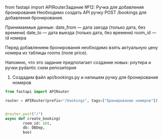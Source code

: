 from fastapi import APIRouterЗадание №12: Ручка для добавления бронирования
Необходимо создать API ручку POST /bookings для добавления бронирования.

Принимаемые данные:
date_from — дата заезда (только дата, без времени)
date_to — дата выезда (только дата, без времени)
room_id — id номера

Перед добавлением бронирования необходимо взять актуальную цену номера из таблицы rooms (поле price).

Напомню, что это задание предполагает создание новых:
роутера и ручки
pydantic схем
репозитория

1) Создадим файл api/bookings.py и напишем ручку для бронирования номеров

```python
from fastapi import APIRouter

router = APIRouter(prefix="/bookings", tags=["Бронирование номеров"])


@router.post("/")
async def create_booking(
        room_id: int,
        db: DBDep,
        boo)


```
